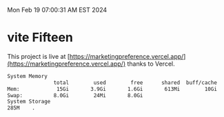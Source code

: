 Mon Feb 19 07:00:31 AM EST 2024

# vite Fifteen


This project is live at [https://marketingpreference.vercel.app/](https://marketingpreference.vercel.app/) thanks to Vercel.

```bash
System Memory
               total        used        free      shared  buff/cache   available
Mem:            15Gi       3.9Gi       1.6Gi       613Mi        10Gi        11Gi
Swap:          8.0Gi        24Mi       8.0Gi
System Storage
285M	.
```
